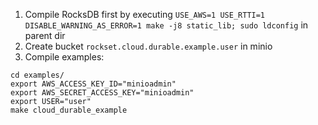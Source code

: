 1. Compile RocksDB first by executing `USE_AWS=1 USE_RTTI=1 DISABLE_WARNING_AS_ERROR=1 make -j8 static_lib; sudo ldconfig` in parent dir
2. Create bucket `rockset.cloud.durable.example.user` in minio
3. Compile examples: 
```
cd examples/
export AWS_ACCESS_KEY_ID="minioadmin"
export AWS_SECRET_ACCESS_KEY="minioadmin"
export USER="user"
make cloud_durable_example
```
